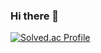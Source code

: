### Hi there 👋
[![Solved.ac Profile](http://mazassumnida.wtf/api/v2/generate_badge?boj=aliw3)](https://solved.ac/aliw3/)
<!--
**MeoungHumBark/MeoungHumBark** is a ✨ _special_ ✨ repository because its `README.md` (this file) appears on your GitHub profile.

Here are some ideas to get you started:

- 🔭 I’m currently working on ...
- 🌱 I’m currently learning ...
- 👯 I’m looking to collaborate on ...
- 🤔 I’m looking for help with ...
- 💬 Ask me about ...
- 📫 How to reach me: ...
- 😄 Pronouns: ...
- ⚡ Fun fact: ...
-->
